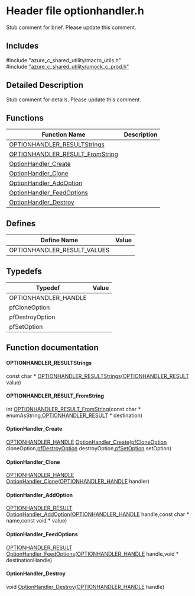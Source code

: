 # Header file optionhandler.h 

Stub comment for brief. Please update this comment.

## Includes

\#include "azure_c_shared_utility/macro_utils.h"  
\#include ["azure_c_shared_utility/umock_c_prod.h"](iot-c-ref-umock-c-prod-h.md)  

## Detailed Description

Stub comment for details. Please update this comment.

## Functions

Function Name                  | Description                                
--------------------------------|---------------------------------------------
[OPTIONHANDLER_RESULTStrings](./iot-c-ref-optionhandler-h/optionhandler-resultstrings.md)            | 
[OPTIONHANDLER_RESULT_FromString](./iot-c-ref-optionhandler-h/optionhandler-result-fromstring.md)            | 
[OptionHandler_Create](./iot-c-ref-optionhandler-h/optionhandler-create.md)            | 
[OptionHandler_Clone](./iot-c-ref-optionhandler-h/optionhandler-clone.md)            | 
[OptionHandler_AddOption](./iot-c-ref-optionhandler-h/optionhandler-addoption.md)            | 
[OptionHandler_FeedOptions](./iot-c-ref-optionhandler-h/optionhandler-feedoptions.md)            | 
[OptionHandler_Destroy](./iot-c-ref-optionhandler-h/optionhandler-destroy.md)            | 

## Defines

Define Name                    | Value                                
--------------------------------|---------------------------------------------
OPTIONHANDLER_RESULT_VALUES            | 

## Typedefs

Typedef                        | Value                                
--------------------------------|---------------------------------------------
OPTIONHANDLER_HANDLE            | 
pfCloneOption            | 
pfDestroyOption            | 
pfSetOption            | 

## Function documentation

#### OPTIONHANDLER_RESULTStrings 
const char * [OPTIONHANDLER_RESULTStrings](#optionhandler_8h_1a93deb984d3f8fee73fa9a19aa50e0eed)([OPTIONHANDLER_RESULT](#optionhandler_8h_1aa39865f6f7b6692ac4d724fac6c9dbbd) value)

#### OPTIONHANDLER_RESULT_FromString 
int [OPTIONHANDLER_RESULT_FromString](#optionhandler_8h_1a9ae064991edfd769f1dd8b7c6f3222a7)(const char * enumAsString,[OPTIONHANDLER_RESULT](#optionhandler_8h_1aa39865f6f7b6692ac4d724fac6c9dbbd) * destination)

#### OptionHandler_Create 
[OPTIONHANDLER_HANDLE](#optionhandler_8h_1a1989d75401220ac319c1fca9a5a2737b) [OptionHandler_Create](#optionhandler_8h_1a6b1983fd63165d559e91335e024334d2)([pfCloneOption](#optionhandler_8h_1a7f44e24f59f430c438585334855a825e) cloneOption,[pfDestroyOption](#optionhandler_8h_1aa2c29d4ec7391e4dabedff6b0b6f9388) destroyOption,[pfSetOption](#optionhandler_8h_1a165fe90e9fd1a284ac5a1e2f0a90fd97) setOption)

#### OptionHandler_Clone 
[OPTIONHANDLER_HANDLE](#optionhandler_8h_1a1989d75401220ac319c1fca9a5a2737b) [OptionHandler_Clone](#optionhandler_8h_1a1dcf543245871a21565348a9f06eba99)([OPTIONHANDLER_HANDLE](#optionhandler_8h_1a1989d75401220ac319c1fca9a5a2737b) handler)

#### OptionHandler_AddOption 
[OPTIONHANDLER_RESULT](#optionhandler_8h_1aa39865f6f7b6692ac4d724fac6c9dbbd) [OptionHandler_AddOption](#optionhandler_8h_1a698bb81b93afb8f436c71e11b9a6287f)([OPTIONHANDLER_HANDLE](#optionhandler_8h_1a1989d75401220ac319c1fca9a5a2737b) handle,const char * name,const void * value)

#### OptionHandler_FeedOptions 
[OPTIONHANDLER_RESULT](#optionhandler_8h_1aa39865f6f7b6692ac4d724fac6c9dbbd) [OptionHandler_FeedOptions](#optionhandler_8h_1afeea10981f7e63a37cb6af40c0a1bff4)([OPTIONHANDLER_HANDLE](#optionhandler_8h_1a1989d75401220ac319c1fca9a5a2737b) handle,void * destinationHandle)

#### OptionHandler_Destroy 
void [OptionHandler_Destroy](#optionhandler_8h_1a4b32e141221e6cdfaa44ac5e0e87711f)([OPTIONHANDLER_HANDLE](#optionhandler_8h_1a1989d75401220ac319c1fca9a5a2737b) handle)

